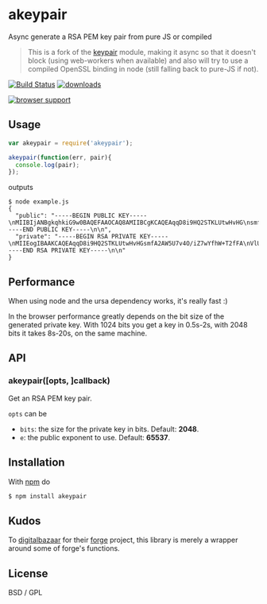# akeypair

Async generate a RSA PEM key pair from pure JS or compiled

> This is a fork of the [keypair](https://github.com/juliangruber/keypair) module, making it async so that it doesn't block (using web-workers when available) and also will try to use a compiled OpenSSL binding in node (still falling back to pure-JS if not).

[![Build Status](https://travis-ci.org/quartzjer/akeypair.svg?branch=master)](https://travis-ci.org/quartzjer/akeypair)
[![downloads](https://img.shields.io/npm/dm/akeypair.svg)](https://www.npmjs.org/package/akeypair)

[![browser support](https://ci.testling.com/quartzjer/akeypair.png)](https://ci.testling.com/quartzjer/akeypair)

## Usage

```js
var akeypair = require('akeypair');

akeypair(function(err, pair){
  console.log(pair);
});
```

outputs

```
$ node example.js
{
  "public": "-----BEGIN PUBLIC KEY-----\nMIIBIjANBgkqhkiG9w0BAQEFAAOCAQ8AMIIBCgKCAQEAqqD8i9HQ2STKLUtwHvHG\nsmfA2AW5U7v4O/iZ7wYfhW+T2fFAVlUoRK+z+JdWudsv/OAGLgn8FQ7IjlvRlvQW\nonVgH7pyIPXy2Xun0v592PgRkQu8AsBdwOCudQ1Dq+9eqs6sgFFrd2Nzrc6mApcp\nEppU1V9oJBPsCSL4SLctMQg5Btx3hzFBmn2Gc6fmIAECc7gMcskJsxbUVSQmp+sD\nnTBj5VSVa/ij6jjSTLNLfUHkeE/u8wlD2pf/gPyiYsqBteROpFqbJtmHIj9lVH6R\nOrwcghXTxcG8tQzcr+M8YXVSbanYXDq2MormAbUO2Y3V9fj5YV0ZVH6UF3zrUjWY\nZQIDAQAB\n-----END PUBLIC KEY-----\n\n",
  "private": "-----BEGIN RSA PRIVATE KEY-----\nMIIEogIBAAKCAQEAqqD8i9HQ2STKLUtwHvHGsmfA2AW5U7v4O/iZ7wYfhW+T2fFA\nVlUoRK+z+JdWudsv/OAGLgn8FQ7IjlvRlvQWonVgH7pyIPXy2Xun0v592PgRkQu8\nAsBdwOCudQ1Dq+9eqs6sgFFrd2Nzrc6mApcpEppU1V9oJBPsCSL4SLctMQg5Btx3\nhzFBmn2Gc6fmIAECc7gMcskJsxbUVSQmp+sDnTBj5VSVa/ij6jjSTLNLfUHkeE/u\n8wlD2pf/gPyiYsqBteROpFqbJtmHIj9lVH6ROrwcghXTxcG8tQzcr+M8YXVSbanY\nXDq2MormAbUO2Y3V9fj5YV0ZVH6UF3zrUjWYZQIDAQABAoIBAEZVvCTKpYONFcYc\nDajD0zshZ63kliN9HXNjI9kSthWkC9dQCkxMKCBAKTi08awFPT/I/OMnfIEVqfh8\nwuWt0lK/fZM2oOsTVzrtLR3dh/TTNTKMGsErmLn0JBXeFOIf9u8D6LmwVlNNbJbd\n0zLIKscfVQ7rmBsfFzIg9yXKVFecNnHU8+6pBrzlzjoAIZ2BvwAW4T3h9UTnupBv\nQA951O73xI3kyDNmZdJ1pUgjySAM5mFB8OmAwvTIN4KWwEVHr/i7Kck6wn+tpvTx\ntm01NHwCYdCkJEyEvRNWEP93RX7Cdh7Xzw9D3bINhw3Trujyfrdh1TuG5Gv1ZKPN\n77a899UCgYEA3w1QQOXa2pL1811+vs7/5NPWVL01JqWey0XFhO2C2hudW8JNeH5j\naQgqO5LXf6gkHlM+uONsXvZJ6L+SLyfNwQJq8Qzz/uy3OdwM5B5qChH1SuD0/l9k\nHYsnJ9Dy73WIH4yrSSTaCCacsIOniQCuo8DZolRgMRrg2pgfsqGWdisCgYEAw9VM\nIzBOOu2FjhDl543sbKEa82llf9juyXHUTX8kxdsswAHPeiwcXkTBv6MKCaNPHz+I\nAOBR9hhxCM7yBKlgTEqPxZ4a1N8rnGeJqdiU89vjS+t1ydeT5VgERg0JtOKGzMUP\nJMw2Og74YqmDY/kicUq2qPDXpapgGFfVWLaQ868CgYBPW7hC7sS34XOaO5h9oL5Q\nlsH58jt33ZMqtU86JRraKNsKq43OogESfHIyMeN0Ksl29J0rQNbszmmrYoVLO7kr\nw4Vy7+3btDLYZh88Bkop/QutsW3ZFu1SyZCLzP6yDbn5p53Fb1QXdE1pS94Ok2yP\nHG0SITz8G5kGjPsyHeWfcwKBgCHiqoX8Oc0ghFeMvPtQJ3S0e8Fan2F72/WnaKDw\nOyCxSBEBPzFYqJ/3Lb9HKtl4FJzHlXTxW71FhWmMxXvhAvSwgigjr2jeJOGvWLa2\n7y8zASWF3J/MWZ75l+O3JdLSz5hnELPBUjDBnmEUC9Qkq70GvIyHAAl+bZpIuHXd\nQT+pAoGAbjxA3k0lRukuUSsXjKNKWxR09IbQmG3XueaUiHaHAdG5LWlDgeWsNti4\nT/4CjBh2je9X4r2phKsiw6f1BqysWd3r5AkTcafbEZI5USDXXmV8tCi2bcayy94R\nDjGa/Kngjt/ivWcgakHpWcdJCtZrOsqK+XircqwiHM+Z80d45Nk=\n-----END RSA PRIVATE KEY-----\n\n"
}
```

## Performance

When using node and the ursa dependency works, it's really fast :)

In the browser performance greatly depends on the bit size of the generated private key. With 1024 bits you get a key in 0.5s-2s, with 2048 bits it takes 8s-20s, on the same machine. 

## API

### akeypair([opts, ]callback)

Get an RSA PEM key pair.

`opts` can be

* `bits`: the size for the private key in bits. Default: **2048**.
* `e`: the public exponent to use. Default: **65537**.

## Installation

With [npm](http://npmjs.org) do

```bash
$ npm install akeypair
```

## Kudos

To [digitalbazaar](https://github.com/digitalbazaar) for their
[forge](https://github.com/digitalbazaar/forge) project, this library is merely a
wrapper around some of forge's functions.

## License

BSD / GPL
